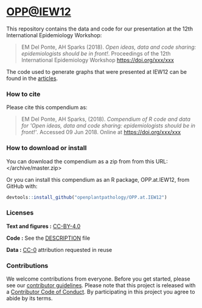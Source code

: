 
<!-- README.md is generated from README.Rmd. Please edit that file -->
<OPP@IEW12>
===========

This repository contains the data and code for our presentation at the 12th International Epidemiology Workshop:

> EM Del Ponte, AH Sparks (2018). *Open ideas, data and code sharing: epidemiologists should be in front!*. Proceedings of the 12th International Epidemiology Workshop <https://doi.org/xxx/xxx>

The code used to generate graphs that were presented at IEW12 can be found in the [articles](https://openplantpathology.github.io/OPP.at.IEW12/articles/IEW12_slides.html).

### How to cite

Please cite this compendium as:

> EM Del Ponte, AH Sparks, (2018). *Compendium of R code and data for 'Open ideas, data and code sharing: epidemiologists should be in front!'*. Accessed 09 Jun 2018. Online at <https://doi.org/xxx/xxx>

### How to download or install

You can download the compendium as a zip from from this URL: </archive/master.zip>

Or you can install this compendium as an R package, OPP.at.IEW12, from GitHub with:

``` r
devtools::install_github("openplantpathology/OPP.at.IEW12")
```

### Licenses

**Text and figures :** [CC-BY-4.0](http://creativecommons.org/licenses/by/4.0/)

**Code :** See the [DESCRIPTION](DESCRIPTION) file

**Data :** [CC-0](http://creativecommons.org/publicdomain/zero/1.0/) attribution requested in reuse

### Contributions

We welcome contributions from everyone. Before you get started, please see our [contributor guidelines](CONTRIBUTING.md). Please note that this project is released with a [Contributor Code of Conduct](CONDUCT.md). By participating in this project you agree to abide by its terms.
